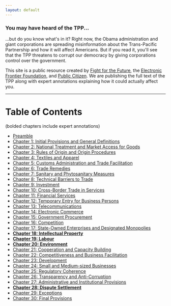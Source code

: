 ```yaml
---
layout: default
---
```


### **You may have heard of the TPP...**

...but do you know
what's in it? Right now, the Obama administration and giant corporations are
spreading misinformation about the Trans-Pacific Partnership and
how it will affect Americans. But if you read it,
you'll see that the TPP threatens to corrupt our democracy by giving
corporations control over the government.

This site is a public resource created by
[Fight for the Future](https://www.fightforthefuture.org), the
[Electronic Frontier Foundation](https://www.eff.org), and
[Public Citizen](https://www.citizen.org). We are publishing the full text of
the TPP along with expert annotations explaining how it could actually affect
you.

---------

# **Table of Contents**

(bolded chapters include expert annotations)

* [Preamble](preamble.html)
* [Chapter 1: Initial Provisions and General Definitions](ch01.html)
* [Chapter 2: National Treatment and Market Access for Goods](ch02.html)
* [Chapter 3: Rules of Origin and Origin Procedures](ch03.html)
* [Chapter 4: Textiles and Apparel](ch04.html)
* [Chapter 5: Customs Administration and Trade Facilitation](ch05.html)
* [Chapter 6: Trade Remedies](ch06.html)
* [Chapter 7: Sanitary and Phytosanitary Measures](ch07.html)
* [Chapter 8: Technical Barriers to Trade](ch08.html)
* [Chapter 9: Investment](ch09.html)
* [Chapter 10: Cross-Border Trade in Services](ch10.html)
* [Chapter 11: Financial Services](ch11.html)
* [Chapter 12: Temporary Entry for Business Persons](ch12.html)
* [Chapter 13: Telecommunications](ch13.html)
* [Chapter 14: Electronic Commerce](ch14.html)
* [Chapter 15: Government Procurement](ch15.html)
* [Chapter 16: Competition](ch16.html)
* [Chapter 17: State-Owned Enterprises and Designated Monopolies](ch17.html)
* **[Chapter 18: Intellectual Property](ch18.html)**
* **[Chapter 19: Labour](ch19.html)**
* **[Chapter 20: Environment](ch20.html)**
* [Chapter 21: Cooperation and Capacity Building](ch21.html)
* [Chapter 22: Competitiveness and Business Facilitation](ch22.html)
* [Chapter 23: Development](ch23.html)
* [Chapter 24: Small and Medium-sized Businesses](ch24.html)
* [Chapter 25: Regulatory Coherence](ch25.html)
* [Chapter 26: Transparency and Anti-Corruption](ch26.html)
* [Chapter 27: Administrative and Institutional Provisions](ch27.html)
* **[Chapter 28: Dispute Settlement](ch28.html)**
* [Chapter 29: Exceptions](ch29.html)
* [Chapter 30: Final Provisions](ch30.html)


